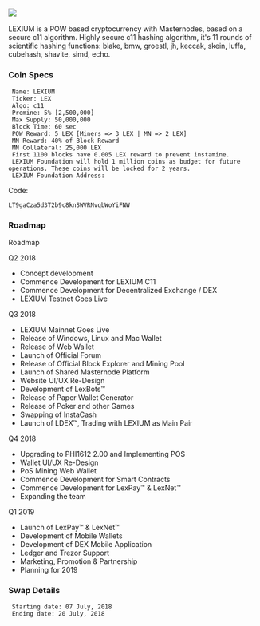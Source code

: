 ### ![](https://i.imgur.com/cTX5V4P.jpg)


LEXIUM is a POW based cryptocurrency with Masternodes, based on a secure c11 algorithm.
Highly secure c11 hashing algorithm, it's 11 rounds of scientific hashing functions: blake, bmw, groestl, jh, keccak, skein, luffa, cubehash, shavite, simd, echo.

### Coin Specs
     Name: LEXIUM
     Ticker: LEX
     Algo: c11
     Premine: 5% [2,500,000] 
     Max Supply: 50,000,000
     Block Time: 60 sec
     POW Reward: 5 LEX [Miners => 3 LEX | MN => 2 LEX]
     MN Reward: 40% of Block Reward
     MN Collateral: 25,000 LEX
     First 1100 blocks have 0.005 LEX reward to prevent instamine.
     LEXIUM Foundation will hold 1 million coins as budget for future operations. These coins will be locked for 2 years.
     LEXIUM Foundation Address:

Code:

    LT9gaCza5d3T2b9c8knSWVRNvqbWoYiFNW


### Roadmap

Roadmap

Q2 2018

- Concept development
- Commence Development for LEXIUM C11
- Commence Development for Decentralized Exchange / DEX 
- LEXIUM Testnet Goes Live

Q3 2018

- LEXIUM Mainnet Goes Live
- Release of Windows, Linux and Mac Wallet
- Release of Web Wallet
- Launch of Official Forum
- Release of Official Block Explorer and Mining Pool
- Launch of Shared Masternode Platform
- Website UI/UX Re-Design
- Development of LexBots™
- Release of Paper Wallet Generator
- Release of Poker and other Games
- Swapping of InstaCash
- Launch of LDEX™, Trading with LEXIUM as Main Pair

Q4 2018

- Upgrading to PHI1612 2.00 and Implementing POS
- Wallet UI/UX Re-Design
- PoS Mining Web Wallet
- Commence Development for Smart Contracts
- Commence Development for LexPay™ & LexNet™
- Expanding the team

Q1 2019

- Launch of LexPay™ & LexNet™
- Development of Mobile Wallets
- Development of DEX Mobile Application
- Ledger and Trezor Support
- Marketing, Promotion & Partnership
- Planning for 2019

### Swap Details

     Starting date: 07 July, 2018
     Ending date: 20 July, 2018